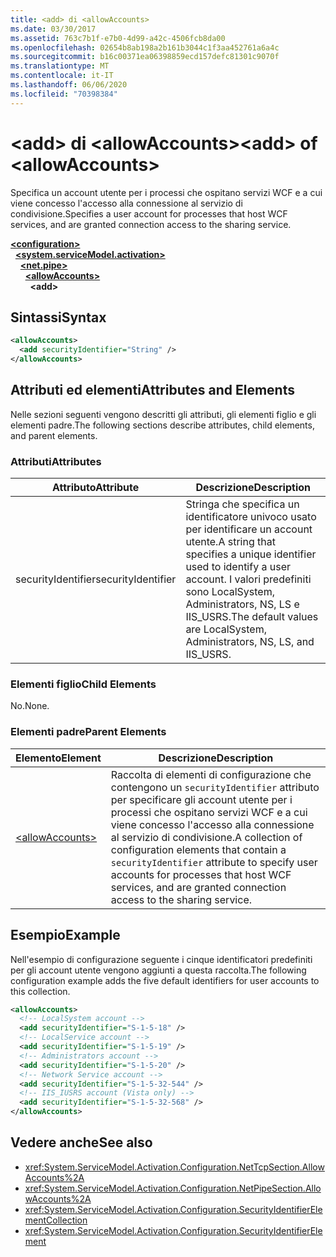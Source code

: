 ```yaml
---
title: <add> di <allowAccounts>
ms.date: 03/30/2017
ms.assetid: 763c7b1f-e7b0-4d99-a42c-4506fcb8da00
ms.openlocfilehash: 02654b8ab198a2b161b3044c1f3aa452761a6a4c
ms.sourcegitcommit: b16c00371ea06398859ecd157defc81301c9070f
ms.translationtype: MT
ms.contentlocale: it-IT
ms.lasthandoff: 06/06/2020
ms.locfileid: "70398384"
---
```

# <a name="add-of-allowaccounts"></a><span data-ttu-id="b2dc9-102">\<add> di \<allowAccounts></span><span class="sxs-lookup"><span data-stu-id="b2dc9-102">\<add> of \<allowAccounts></span></span>
<span data-ttu-id="b2dc9-103">Specifica un account utente per i processi che ospitano servizi WCF e a cui viene concesso l'accesso alla connessione al servizio di condivisione.</span><span class="sxs-lookup"><span data-stu-id="b2dc9-103">Specifies a user account for processes that host WCF services, and are granted connection access to the sharing service.</span></span>  
  
[**\<configuration>**](../configuration-element.md)\
&nbsp;&nbsp;[**\<system.serviceModel.activation>**](system-servicemodel-activation.md)\
&nbsp;&nbsp;&nbsp;&nbsp;[**\<net.pipe>**](net-pipe.md)\
&nbsp;&nbsp;&nbsp;&nbsp;&nbsp;&nbsp;[**\<allowAccounts>**](allowaccounts.md)\
&nbsp;&nbsp;&nbsp;&nbsp;&nbsp;&nbsp;&nbsp;&nbsp;**\<add>**  
  
## <a name="syntax"></a><span data-ttu-id="b2dc9-104">Sintassi</span><span class="sxs-lookup"><span data-stu-id="b2dc9-104">Syntax</span></span>  
  
```xml  
<allowAccounts>
  <add securityIdentifier="String" />
</allowAccounts>
```  
  
## <a name="attributes-and-elements"></a><span data-ttu-id="b2dc9-105">Attributi ed elementi</span><span class="sxs-lookup"><span data-stu-id="b2dc9-105">Attributes and Elements</span></span>  
 <span data-ttu-id="b2dc9-106">Nelle sezioni seguenti vengono descritti gli attributi, gli elementi figlio e gli elementi padre.</span><span class="sxs-lookup"><span data-stu-id="b2dc9-106">The following sections describe attributes, child elements, and parent elements.</span></span>  
  
### <a name="attributes"></a><span data-ttu-id="b2dc9-107">Attributi</span><span class="sxs-lookup"><span data-stu-id="b2dc9-107">Attributes</span></span>  
  
|<span data-ttu-id="b2dc9-108">Attributo</span><span class="sxs-lookup"><span data-stu-id="b2dc9-108">Attribute</span></span>|<span data-ttu-id="b2dc9-109">Descrizione</span><span class="sxs-lookup"><span data-stu-id="b2dc9-109">Description</span></span>|  
|---------------|-----------------|  
|<span data-ttu-id="b2dc9-110">securityIdentifier</span><span class="sxs-lookup"><span data-stu-id="b2dc9-110">securityIdentifier</span></span>|<span data-ttu-id="b2dc9-111">Stringa che specifica un identificatore univoco usato per identificare un account utente.</span><span class="sxs-lookup"><span data-stu-id="b2dc9-111">A string that specifies a unique identifier used to identify a user account.</span></span> <span data-ttu-id="b2dc9-112">I valori predefiniti sono LocalSystem, Administrators, NS, LS e IIS_USRS.</span><span class="sxs-lookup"><span data-stu-id="b2dc9-112">The default values are LocalSystem, Administrators, NS, LS, and IIS_USRS.</span></span>|  
  
### <a name="child-elements"></a><span data-ttu-id="b2dc9-113">Elementi figlio</span><span class="sxs-lookup"><span data-stu-id="b2dc9-113">Child Elements</span></span>  
 <span data-ttu-id="b2dc9-114">No.</span><span class="sxs-lookup"><span data-stu-id="b2dc9-114">None.</span></span>  
  
### <a name="parent-elements"></a><span data-ttu-id="b2dc9-115">Elementi padre</span><span class="sxs-lookup"><span data-stu-id="b2dc9-115">Parent Elements</span></span>  
  
|<span data-ttu-id="b2dc9-116">Elemento</span><span class="sxs-lookup"><span data-stu-id="b2dc9-116">Element</span></span>|<span data-ttu-id="b2dc9-117">Descrizione</span><span class="sxs-lookup"><span data-stu-id="b2dc9-117">Description</span></span>|  
|-------------|-----------------|  
|[\<allowAccounts>](allowaccounts.md)|<span data-ttu-id="b2dc9-118">Raccolta di elementi di configurazione che contengono un `securityIdentifier` attributo per specificare gli account utente per i processi che ospitano servizi WCF e a cui viene concesso l'accesso alla connessione al servizio di condivisione.</span><span class="sxs-lookup"><span data-stu-id="b2dc9-118">A collection of configuration elements that contain a `securityIdentifier` attribute to specify user accounts for processes that host WCF services, and are granted connection access to the sharing service.</span></span>|  
  
## <a name="example"></a><span data-ttu-id="b2dc9-119">Esempio</span><span class="sxs-lookup"><span data-stu-id="b2dc9-119">Example</span></span>  
 <span data-ttu-id="b2dc9-120">Nell'esempio di configurazione seguente i cinque identificatori predefiniti per gli account utente vengono aggiunti a questa raccolta.</span><span class="sxs-lookup"><span data-stu-id="b2dc9-120">The following configuration example adds the five default identifiers for user accounts to this collection.</span></span>  
  
```xml  
<allowAccounts>
  <!-- LocalSystem account -->
  <add securityIdentifier="S-1-5-18" />
  <!-- LocalService account -->
  <add securityIdentifier="S-1-5-19" />
  <!-- Administrators account -->
  <add securityIdentifier="S-1-5-20" />
  <!-- Network Service account -->
  <add securityIdentifier="S-1-5-32-544" />
  <!-- IIS_IUSRS account (Vista only) -->
  <add securityIdentifier="S-1-5-32-568" />
</allowAccounts>
```  
  
## <a name="see-also"></a><span data-ttu-id="b2dc9-121">Vedere anche</span><span class="sxs-lookup"><span data-stu-id="b2dc9-121">See also</span></span>

- <xref:System.ServiceModel.Activation.Configuration.NetTcpSection.AllowAccounts%2A>
- <xref:System.ServiceModel.Activation.Configuration.NetPipeSection.AllowAccounts%2A>
- <xref:System.ServiceModel.Activation.Configuration.SecurityIdentifierElementCollection>
- <xref:System.ServiceModel.Activation.Configuration.SecurityIdentifierElement>
